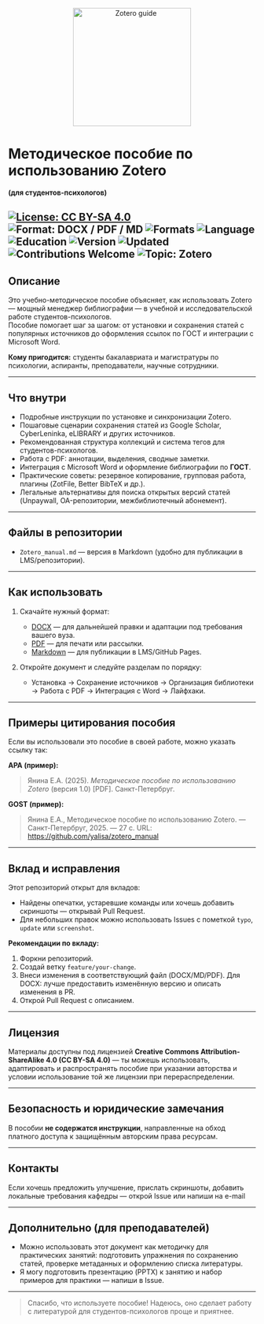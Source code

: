 <!-- README.md -->

<p align="center">
  <img alt="Zotero guide" src="https://raw.githubusercontent.com/your-username/your-repo/main/assets/zotero-book-cover.png" width="240" />
</p>

# Методическое пособие по использованию Zotero  
**(для студентов-психологов)**

[![License: CC BY-SA 4.0](https://img.shields.io/badge/License-CC%20BY--SA%204.0-lightgrey.svg)](https://creativecommons.org/licenses/by-sa/4.0/)  
![Format: DOCX / PDF / MD](https://img.shields.io/badge/Formats-DOCX%20%7C%20PDF%20%7C%20MD-blue)
![Formats](https://img.shields.io/badge/Formats-DOCX%20%7C%20PDF%20%7C%20MD-blue.svg)
![Language](https://img.shields.io/badge/Language-Russian-blue.svg)
![Education](https://img.shields.io/badge/Project-Type%3A%20Educational-orange.svg)
![Version](https://img.shields.io/badge/Version-1.0-lightblue.svg)
![Updated](https://img.shields.io/badge/Updated-October%202025-brightgreen.svg)
![Contributions Welcome](https://img.shields.io/badge/Contributions-welcome-success.svg)
![Topic: Zotero](https://img.shields.io/badge/Topic-Zotero-blue.svg)
---

## Описание
Это учебно-методическое пособие объясняет, как использовать Zotero — мощный менеджер библиографии — в учебной и исследовательской работе студентов-психологов.  
Пособие помогает шаг за шагом: от установки и сохранения статей с популярных источников до оформления ссылок по ГОСТ и интеграции с Microsoft Word.

**Кому пригодится:** студенты бакалавриата и магистратуры по психологии, аспиранты, преподаватели, научные сотрудники.

---

## Что внутри
- Подробные инструкции по установке и синхронизации Zotero.  
- Пошаговые сценарии сохранения статей из Google Scholar, CyberLeninka, eLIBRARY и других источников.  
- Рекомендованная структура коллекций и система тегов для студентов-психологов.  
- Работа с PDF: аннотации, выделения, сводные заметки.  
- Интеграция с Microsoft Word и оформление библиографии по **ГОСТ**.  
- Практические советы: резервное копирование, групповая работа, плагины (ZotFile, Better BibTeX и др.).  
- Легальные альтернативы для поиска открытых версий статей (Unpaywall, OA-репозитории, межбиблиотечный абонемент).

---

## Файлы в репозитории

<!--
- `Методическое_пособие_Zotero_финальная.docx` — редактируемая версия в формате Microsoft Word.  
- `Методическое_пособие_Zotero_финальная.pdf` — готовая к печати версия в PDF (оглавление, нумерация страниц).  
-->
- `Zotero_manual.md` — версия в Markdown (удобно для публикации в LMS/репозитории).  
<!--
- `/assets/` — папка с иллюстрациями/скриншотами
-->
---

## Как использовать
1. Скачайте нужный формат:
   - [DOCX](/Методическое_пособие_Zotero_финальная.docx) — для дальнейшей правки и адаптации под требования вашего вуза.  
   - [PDF](/Методическое_пособие_Zotero_финальная.pdf) — для печати или рассылки.  
   - [Markdown](/Zotero_manual.md) — для публикации в LMS/GitHub Pages.

2. Откройте документ и следуйте разделам по порядку:
   - Установка → Сохранение источников → Организация библиотеки → Работа с PDF → Интеграция с Word → Лайфхаки.

---

## Примеры цитирования пособия
Если вы использовали это пособие в своей работе, можно указать ссылку так:

**APA (пример):**
> Янина Е.А. (2025). *Методическое пособие по использованию Zotero* (версия 1.0) [PDF]. Санкт-Петербруг. 

**GOST (пример):**
> Янина Е.А., Методическое пособие по использованию Zotero. — Санкт-Петербруг, 2025. — 27 с. URL: https://github.com/yalisa/zotero_manual

---

## Вклад и исправления
Этот репозиторий открыт для вкладов:  
- Найдены опечатки, устаревшие команды или хочешь добавить скриншоты — открывай Pull Request.  
- Для небольших правок можно использовать Issues с пометкой `typo`, `update` или `screenshot`.

**Рекомендации по вкладу:**
1. Форкни репозиторий.  
2. Создай ветку `feature/your-change`.  
3. Внеси изменения в соответствующий файл (DOCX/MD/PDF). Для DOCX: лучше предоставить изменённую версию и описать изменения в PR.  
4. Открой Pull Request с описанием.

---

## Лицензия
Материалы доступны под лицензией **Creative Commons Attribution-ShareAlike 4.0 (CC BY-SA 4.0)** — ты можешь использовать, адаптировать и распространять пособие при указании авторства и условии использование той же лицензии при перераспределении.

---

## Безопасность и юридические замечания
В пособии **не содержатся инструкции**, направленные на обход платного доступа к защищённым авторским права ресурсам. 

---

## Контакты
Если хочешь предложить улучшение, прислать скриншоты, добавить локальные требования кафедры — открой Issue или напиши на e-mail

---

## Дополнительно (для преподавателей)
- Можно использовать этот документ как методичку для практических занятий: подготовить упражнения по сохранению статей, проверке метаданных и оформлению списка литературы.  
- Я могу подготовить презентацию (PPTX) к занятию и набор примеров для практики — напиши в Issue.

---

> Спасибо, что используете пособие! Надеюсь, оно сделает работу с литературой для студентов-психологов проще и приятнее.
